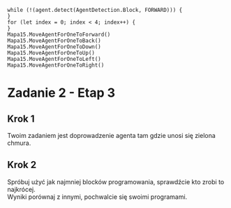 ```blocks
while (!(agent.detect(AgentDetection.Block, FORWARD))) {
}
for (let index = 0; index < 4; index++) {
}
Mapa15.MoveAgentForOneToForward()
Mapa15.MoveAgentForOneToBack()
Mapa15.MoveAgentForOneToDown()
Mapa15.MoveAgentForOneToUp()
Mapa15.MoveAgentForOneToLeft()
Mapa15.MoveAgentForOneToRight()
```
# Zadanie 2 - Etap 3
## Krok 1
Twoim zadaniem jest doprowadzenie agenta tam gdzie unosi się zielona chmura.<br>

## Krok 2
Spróbuj użyć jak najmniej blocków programowania, sprawdźcie kto zrobi to najkrócej.<br>
Wyniki porównaj z innymi, pochwalcie się swoimi programami.

